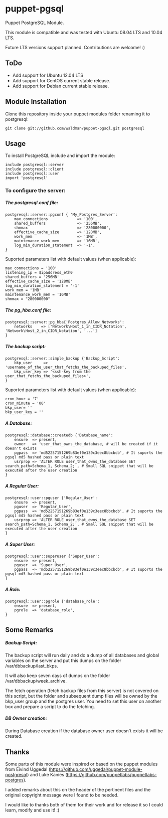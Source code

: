 puppet-pgsql
============

Puppet PostgreSQL Module.

This module is compatible and was tested with Ubuntu 08.04 LTS and 10.04 LTS.

Future LTS versions support planned. Contributions are welcome! :)


ToDo
----
* Add support for Ubuntu 12.04 LTS
* Add support for CentOS current stable release.
* Add support for Debian current stable release.


Module Installation
------------

Clone this repository inside your puppet modules folder renaming it to postgresql:

    git clone git://github.com/waldman/puppet-pgsql.git postgresql


Usage
-----

To install PostgreSQL include and import the module:

	include postgresql::server
    include postgresql::client
    include postgresql::user
    import 'postgresql'
	

### To configure the server:

##### The postgresql.conf file:

	postgresql::server::pgconf { 'My_Postgres_Server':
		max_connections				=> '100',
		shared_buffers				=> '256MB',
		shmmax						=> '280000000',
		effective_cache_size		=> '128MB',
		work_mem					=> '1MB',
		maintenance_work_mem		=> '16MB',
		log_min_duration_statement  => '-1',
	}

Suported parameters list with default values (when applicable):

    max_connections = '100'
    listening_ip = $ipaddress_eth0
    shared_buffers = '256MB'
    effective_cache_size = '128MB'
    log_min_duration_statement = '-1'
    work_mem = '1MB'
    maintenance_work_mem = '16MB'
    shmmax = "280000000"

##### The pg\_hba.conf file:

    postgresql::server::pg_hba{'Postgres_Allow_Networks':
		networks	=> ['Network\Host_1_in_CIDR_Notation', 'Network\Host_2_in_CIDR_Notation', '...']
	}

##### The backup script:

    postgresql::server::simple_backup {'Backup_Script':
        bkp_user     => 'username_of_the_user_that_fetchs_the_backuped_files',
        bkp_user_key => '<ssh-key from the user_that_fetchs_the_backuped_files>',
    }

Suported parameters list with default values (when applicable):

    cron_hour = '7'
    cron_minute = '00'
    bkp_user= ''
    bkp_user_key = ''

##### A Database:

    postgresql::database::createdb {'Database_name':
        ensure  => present,
        owner   => 'user_that_owns_the_database, # will be created if it doesn't exists
        pgpass  => 'md52257151269b83ef0e139c3eec8bbcbcb', # It suports the pgsql md5 hashed pass or plain text
        usrprop => 'ALTER ROLE user_that_owns_the_database SET search_path=Schema_1, Schema_2;', # Small SQL snippet that will be executed after the user creation
    }

##### A Regular User:

    postgresql::user::pguser {'Regular_User':
        ensure  => present,
        pguser  => 'Regular_User',
        pgpass  => 'md52257151269b83ef0e139c3eec8bbcbcb', # It suports the pgsql md5 hashed pass or plain text
        usrprop => 'ALTER ROLE user_that_owns_the_database SET search_path=Schema_1, Schema_2;', # Small SQL snippet that will be executed after the user creation
    }

##### A Super User:
 
    postgresql::user::superuser {'Super_User':
        ensure  => present,
        pguser  => 'Super_User',
        pgpass  => 'md52257151269b83ef0e139c3eec8bbcbcb', # It suports the pgsql md5 hashed pass or plain text
    }

##### A Role:
 
    postgresql::user::pgrole {'database_role':
        ensure  => present,
        pgrole  => 'database_role',
    }


Some Remarks
------------
##### Backup Script:
The backup script will run daily and do a dump of all databases and global variables 
on the server and put this dumps on the folder /var/dbbackup/last\_bkps.

It will also keep seven days of dumps on the folder
/var/dbbackup/week\_archive.

The fetch operation (fetch backup files from this server) is not covered on this
script, but the folder and subsequent dump files will be owned by the bkp\_user
group and the postgres user. You need to set this user on another box and
prepare a script to do the fetching.


##### DB Owner creation:
During Database creation if the database owner user doesn't exists it will be
created.


Thanks
------
Some parts of this module were inspired or based on the puppet modules from
Eivind Uggedal (https://github.com/uggedal/puppet-module-postgresql) and 
Luke Kanies (https://github.com/puppetlabs/puppetlabs-postgres).

I added remarks about this on the header of the pertinent files and the original copyright message were I
found to be needed.

I would like to thanks both of them for their work and for release it so I could
learn, modify and use it! :)
